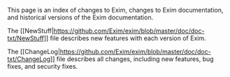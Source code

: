 This page is an index of changes to Exim, changes to Exim documentation,
and historical versions of the Exim documentation.

The [[NewStuff|https://github.com/Exim/exim/blob/master/doc/doc-txt/NewStuff]] file describes new features with each version of Exim.

The [[ChangeLog|https://github.com/Exim/exim/blob/master/doc/doc-txt/ChangeLog]] file describes all changes, including new features, bug fixes, and security fixes.
